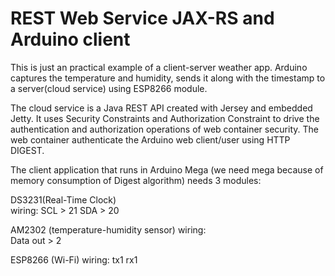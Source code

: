 # REST Web Service JAX-RS and Arduino client
This is just an practical example of a client-server weather app. Arduino captures the temperature and humidity, sends it along with the timestamp to a server(cloud service) using ESP8266 module.

The cloud service is a Java REST API created with Jersey and embedded Jetty. It uses Security Constraints and Authorization Constraint to drive the authentication and authorization operations of web container security. The web container authenticate the Arduino web client/user using HTTP DIGEST.

The client application that runs in Arduino Mega (we need mega because of memory consumption of Digest algorithm) needs 3 modules: 

DS3231(Real-Time Clock)  
	wiring: 
		SCL   > 21
		SDA  > 20

AM2302 (temperature-humidity sensor)
	wiring:     
		Data out >	2

ESP8266 (Wi-Fi)
	 wiring:
		tx1
		rx1
